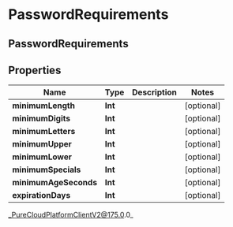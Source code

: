 # PasswordRequirements

## PasswordRequirements

## Properties

|Name | Type | Description | Notes|
|------------ | ------------- | ------------- | -------------|
| **minimumLength** | **Int** |  | [optional] |
| **minimumDigits** | **Int** |  | [optional] |
| **minimumLetters** | **Int** |  | [optional] |
| **minimumUpper** | **Int** |  | [optional] |
| **minimumLower** | **Int** |  | [optional] |
| **minimumSpecials** | **Int** |  | [optional] |
| **minimumAgeSeconds** | **Int** |  | [optional] |
| **expirationDays** | **Int** |  | [optional] |



_PureCloudPlatformClientV2@175.0.0_
